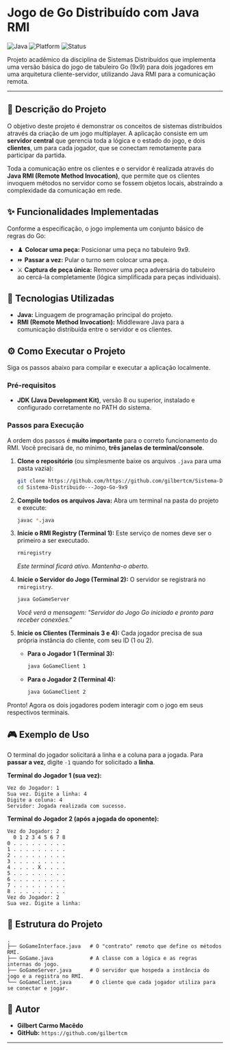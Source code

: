 # Jogo de Go Distribuído com Java RMI

![Java](https://img.shields.io/badge/language-Java-blue?style=for-the-badge&logo=java)
![Platform](https://img.shields.io/badge/platform-Desktop-orange?style=for-the-badge)
![Status](https://img.shields.io/badge/status-Concluído-green?style=for-the-badge)

Projeto acadêmico da disciplina de Sistemas Distribuídos que implementa uma versão básica do jogo de tabuleiro Go (9x9) para dois jogadores em uma arquitetura cliente-servidor, utilizando Java RMI para a comunicação remota.

---

## 📜 Descrição do Projeto

O objetivo deste projeto é demonstrar os conceitos de sistemas distribuídos através da criação de um jogo multiplayer. A aplicação consiste em um **servidor central** que gerencia toda a lógica e o estado do jogo, e dois **clientes**, um para cada jogador, que se conectam remotamente para participar da partida.

Toda a comunicação entre os clientes e o servidor é realizada através do **Java RMI (Remote Method Invocation)**, que permite que os clientes invoquem métodos no servidor como se fossem objetos locais, abstraindo a complexidade da comunicação em rede.

## ✨ Funcionalidades Implementadas

Conforme a especificação, o jogo implementa um conjunto básico de regras do Go:

* ♟️ **Colocar uma peça:** Posicionar uma peça no tabuleiro 9x9.
* ⏩ **Passar a vez:** Pular o turno sem colocar uma peça.
* ⚔️ **Captura de peça única:** Remover uma peça adversária do tabuleiro ao cercá-la completamente (lógica simplificada para peças individuais).

## 🚀 Tecnologias Utilizadas

* **Java:** Linguagem de programação principal do projeto.
* **RMI (Remote Method Invocation):** Middleware Java para a comunicação distribuída entre o servidor e os clientes.

## ⚙️ Como Executar o Projeto

Siga os passos abaixo para compilar e executar a aplicação localmente.

### Pré-requisitos

* **JDK (Java Development Kit)**, versão 8 ou superior, instalado e configurado corretamente no PATH do sistema.

### Passos para Execução

A ordem dos passos é **muito importante** para o correto funcionamento do RMI. Você precisará de, no mínimo, **três janelas de terminal/console**.

1.  **Clone o repositório** (ou simplesmente baixe os arquivos `.java` para uma pasta vazia):
    ```bash
    git clone https://github.com/https://github.com/gilbertcm/Sistema-Distribuido---Jogo-Go-9x9.git
    cd Sistema-Distribuido---Jogo-Go-9x9
    ```

2.  **Compile todos os arquivos Java:**
    Abra um terminal na pasta do projeto e execute:
    ```bash
    javac *.java
    ```

3.  **Inicie o RMI Registry (Terminal 1):**
    Este serviço de nomes deve ser o primeiro a ser executado.
    ```bash
    rmiregistry
    ```
    *Este terminal ficará ativo. Mantenha-o aberto.*

4.  **Inicie o Servidor do Jogo (Terminal 2):**
    O servidor se registrará no `rmiregistry`.
    ```bash
    java GoGameServer
    ```
    *Você verá a mensagem: "Servidor do Jogo Go iniciado e pronto para receber conexões."*

5.  **Inicie os Clientes (Terminais 3 e 4):**
    Cada jogador precisa de sua própria instância do cliente, com seu ID (1 ou 2).

    * **Para o Jogador 1 (Terminal 3):**
        ```bash
        java GoGameClient 1
        ```

    * **Para o Jogador 2 (Terminal 4):**
        ```bash
        java GoGameClient 2
        ```

Pronto! Agora os dois jogadores podem interagir com o jogo em seus respectivos terminais.

## 🎮 Exemplo de Uso

O terminal do jogador solicitará a linha e a coluna para a jogada. Para **passar a vez**, digite `-1` quando for solicitado a **linha**.

**Terminal do Jogador 1 (sua vez):**
```
Vez do Jogador: 1
Sua vez. Digite a linha: 4
Digite a coluna: 4
Servidor: Jogada realizada com sucesso.
```

**Terminal do Jogador 2 (após a jogada do oponente):**
```
Vez do Jogador: 2
  0 1 2 3 4 5 6 7 8
0 . . . . . . . . .
1 . . . . . . . . .
2 . . . . . . . . .
3 . . . . . . . . .
4 . . . . X . . . .
5 . . . . . . . . .
6 . . . . . . . . .
7 . . . . . . . . .
8 . . . . . . . . .
Vez do Jogador: 2
Sua vez. Digite a linha:
```

## 📂 Estrutura do Projeto

```
.
├── GoGameInterface.java   # O "contrato" remoto que define os métodos RMI.
├── GoGame.java            # A classe com a lógica e as regras internas do jogo.
├── GoGameServer.java      # O servidor que hospeda a instância do jogo e a registra no RMI.
└── GoGameClient.java      # O cliente que cada jogador utiliza para se conectar e jogar.
```

## 👤 Autor

* **Gilbert Carmo Macêdo**
* **GitHub:** `https://github.com/gilbertcm`

---
